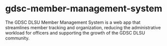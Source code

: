# gdsc-member-management-system
The GDSC DLSU Member Management System is a web app that streamlines member tracking and organization, reducing the administrative workload for officers and supporting the growth of the GDSC DLSU community.



